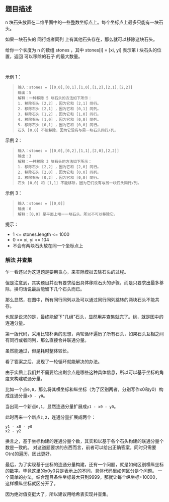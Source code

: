 ## 题目描述
n 块石头放置在二维平面中的一些整数坐标点上。每个坐标点上最多只能有一块石头。

如果一块石头的 同行或者同列 上有其他石头存在，那么就可以移除这块石头。

给你一个长度为 n 的数组 stones ，其中 stones[i] = [xi, yi] 表示第 i 块石头的位置，返回 可以移除的石子 的最大数量。

 

示例 1：
>```
>输入：stones = [[0,0],[0,1],[1,0],[1,2],[2,1],[2,2]]
>输出：5
>解释：一种移除 5 块石头的方法如下所示：
>1. 移除石头 [2,2] ，因为它和 [2,1] 同行。
>2. 移除石头 [2,1] ，因为它和 [0,1] 同列。
>3. 移除石头 [1,2] ，因为它和 [1,0] 同行。
>4. 移除石头 [1,0] ，因为它和 [0,0] 同列。
>5. 移除石头 [0,1] ，因为它和 [0,0] 同行。
>石头 [0,0] 不能移除，因为它没有与另一块石头同行/列。
>```

示例 2：
>```
>输入：stones = [[0,0],[0,2],[1,1],[2,0],[2,2]]
>输出：3
>解释：一种移除 3 块石头的方法如下所示：
>1. 移除石头 [2,2] ，因为它和 [2,0] 同行。
>2. 移除石头 [2,0] ，因为它和 [0,0] 同列。
>3. 移除石头 [0,2] ，因为它和 [0,0] 同行。
>石头 [0,0] 和 [1,1] 不能移除，因为它们没有与另一块石头同行/列。
>```

示例 3：
>```
>输入：stones = [[0,0]]
>输出：0
>解释：[0,0] 是平面上唯一一块石头，所以不可以移除它。
>```

提示：
- 1 <= stones.length <= 1000
- 0 <= xi, yi <= 104
- 不会有两块石头放在同一个坐标点上

### 解法 并查集
乍一看还以为这道题是要用贪心，来实际模拟去除石头的过程。

但是注意到，其实题目并没有要求给出具体移除石头的步骤，而是只要求出最多移除，换句话说最后能留下几个石头而已。

那么显然，在图中，所有同行同列以及可以通过同行同列跳转的两块石头不能共存。

也就是说求的是，最终能留下"几组"石头，显然用并查集就完了。组，就是图中的连通分量。

第一版代码，采用比较朴素的思想，两轮循环遍历了所有石头，如果石头互相之间有同行或者同列，那么直接合并联通分量。

虽然能通过，但是耗时整体较长。

看了答案之后，发现了一轮循环就能解决的办法。

由于实质上我们并不需要给出剩余点是哪些这种具体信息，所以可以基于坐标的角度来构建联通分量。

比如一个点`0,0`，那么将其横坐标和纵坐标（为了区别两者，分别写作x0和y0）构成连通分量`x0 - y0`。

当出现一个新点`0,1`，显然连通分量扩展成`y1 - x0 - y0`。

此时再来一个新点`2,2`，连通分量扩展成两个：
```text
y1 - x0 - y0
x2 - y2
```

换言之，基于坐标构建的连通分量个数，其实和以基于各个石头构建的联通分量个数是一致的。
对这道题要求的东西而言，前者可以给出正确答案，同时只需要O(n)的遍历，因此更好。

最后，为了实现基于坐标的连通分量构建，还有一个问题，就是如何区别横纵坐标的数字。毕竟这里的x0y0只是表示上的不同，具体代码里如何区分是个问题。
一个简单的办法，结合题目条件坐标最大只到9999，那就让每个纵坐标+10000，这样横纵坐标就区分开了。

因为绝对值变挺大了，所以建议用哈希表实现并查集。